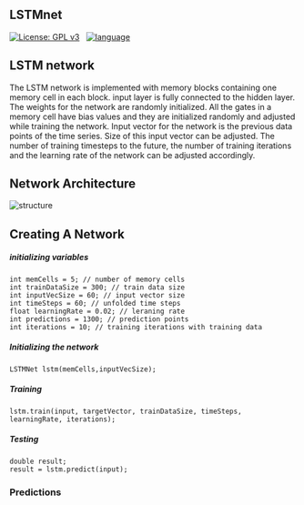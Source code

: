 ## LSTMnet

[![License: GPL v3](https://img.shields.io/badge/License-GPL%20v3-blue.svg)](https://github.com/heshanera/LSTMnet/blob/master/LICENSE)&nbsp;&nbsp;
[![language](https://img.shields.io/badge/language-c%2B%2B-red.svg)](https://github.com/heshanera/IProc) &nbsp;&nbsp;


## LSTM network

The LSTM network is implemented with memory blocks containing one memory cell in each block. input layer is fully connected to the hidden layer. The weights for the network are randomly initialized. All the gates in a memory cell have bias values and they are initialized randomly and adjusted while training the network. Input vector for the network is the previous data points of the time series. Size of this input vector can be adjusted. The number of training timesteps to the future, the number of training iterations and the learning rate of the network can be adjusted accordingly.


## Network Architecture

![structure](https://github.com/heshanera/LSTMnet/blob/master/imgs/LSTMnetStructure.png)

## Creating A Network

##### initializing variables
```
int memCells = 5; // number of memory cells
int trainDataSize = 300; // train data size
int inputVecSize = 60; // input vector size
int timeSteps = 60; // unfolded time steps
float learningRate = 0.02; // leraning rate
int predictions = 1300; // prediction points
int iterations = 10; // training iterations with training data
```
##### Initializing the network
```
LSTMNet lstm(memCells,inputVecSize);
```
##### Training
```
lstm.train(input, targetVector, trainDataSize, timeSteps, learningRate, iterations);
```
##### Testing
```
double result;
result = lstm.predict(input);
```

### Predictions
